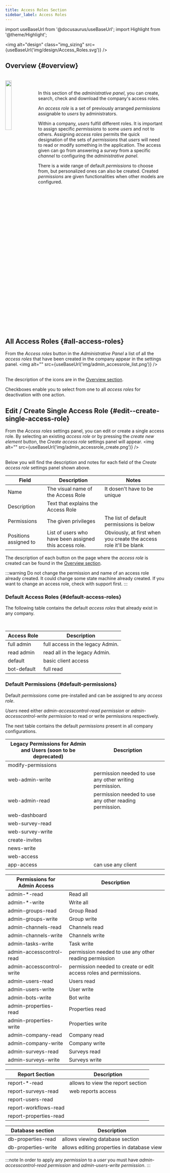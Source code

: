```yaml
---
title: Access Roles Section
sidebar_label: Access Roles
---
```

import useBaseUrl from '@docusaurus/useBaseUrl';
import Highlight from '@theme/Highlight';

<img alt="design" class="img_sizing" src={useBaseUrl('img/design/Access_Roles.svg')} />


## Overview {#overview}
<br />
<img alt="" src={useBaseUrl('img/admin_accessrole.png')} width= "20%" height= "20%" align="left" />
<br />

In this section of the _administrative panel_, you can create, search, check and download the company's access roles.

An _access role_ is a set of previously arranged _permissions_ assignable to _users_ by administrators.

Within a company, _users_ fulfill different roles. It is important to assign specific _permissions_ to some _users_ and not to others. Assigning _access roles_ permits the quick designation of the sets of _permissions_ that _users_ will need to read or modify something in the application. The access given can go from answering a _survey_ from a specific _channel_ to configuring the _administrative panel_.

There is a wide range of default _permissions_ to choose from, but personalized ones can also be created. Created _permissions_ are given functionalities when other models are configured.

<br clear="left" />


## All Access Roles {#all-access-roles}

From the _Access roles_ button in the _Administrative Panel_ a list of all the _access roles_ that have been created in the company appear in the settings panel.
<img alt="" src={useBaseUrl('img/admin_accessrole_list.png')} />
<br/>
<br/>

The description of the icons are in the [Overview section](admin_overview).
<br/>

Checkboxes enable you to select from one to all _access roles_ for deactivation with one action.

## Edit / Create Single Access Role {#edit--create-single-access-role}
From the _Access roles_ settings panel, you can edit or create a single access role. By selecting an existing _access role_ or by pressing the _create new element_ button, the _Create access role_ settings panel will appear.
<img alt="" src={useBaseUrl('img/admin_accessrole_create.png')}  />
<br />
<br />

Below you will find the description and notes for each field of the _Create access role_ settings panel shown above.

| Field | Description | Notes |
| ---- | ----------- | ----- |
| Name | The visual name of the Access Role | It dosen't have to be unique|
| Description | Text that explains the Access Role | |
| Permissions | The given privileges | The list of default permissions is below |
| Positions assigned to | List of users who have been assigned this access role. | Obviously, at first when you create the access role it'll be blank|

The description of each button on the page where the _access role_ is created can be found in the [Overview section](admin_overview).

:::warning
Do not change the permission and name of an access role already created. It could change some state machine already created. If you want to change an access role, check with support first.
:::

### Default Access Roles {#default-access-roles}
The following table contains the default _access roles_ that already exist in any company.

<br/>

| Access Role      | Description          |
|------------------|----------------------|
| full admin       | full access in the legacy Admin.|
| read admin       | read all in the legacy Admin. |
| default          | basic client access  |
| bot-default      | full read            |

### Default Permissions {#default-permissions}
Default _permissions_ come pre-installed and can be assigned to any _access role_.

_Users_ need either _admin-accesscontrol-read permission_ or _admin-accesscontrol-write permission_ to read or write permissions respectively.

The next table contains the default _permissions_ present in all company configurations.

| Legacy Permissions for Admin and Users (soon to be deprecated)        | Description          |
|----------------------|----------------------|
| modify-permissions |  |
| web-admin-write | permission needed to use any other writing permission. |
| web-admin-read	| permission needed to use any other reading permission. |
| web-dashboard |  |
| web-survey-read |  |
| web-survey-write |  |
| create-invites |  |
| news-write |  |
| web-access |  |
| app-access |	can use any client	|

| Permissions for Admin Access          | Description          |
|----------------------|----------------------|
| admin-*-read |	Read all	|
| admin-*-write	| Write all |
| admin-groups-read	| Group Read |
| admin-groups-write | Group write |
| admin-channels-read	| Channels read |
| admin-channels-write	| Channels write |		
| admin-tasks-write | Task write |
| admin-accesscontrol-read	| permission needed to use any other reading permission |
| admin-accesscontrol-write | permission needed to create or edit access roles and permissions. |
| admin-users-read	| Users read |
| admin-users-write	| User write |		
| admin-bots-write	| Bot write |		
| admin-properties-read	| Properties read |
| admin-properties-write	| Properties write |
| admin-company-read	| Company read |
| admin-company-write	| Company write |
| admin-surveys-read | Surveys read |
| admin-surveys-write	| Surveys write |

| Report Section          | Description          |
|----------------------|----------------------|
| report-*-read | allows to view the report section |
| report-surveys-read | web reports	access |
| report-users-read |  |
| report-workflows-read |  |
| report-properties-read |  |

<!-- | report-*-write" |  |  -->
<!-- | report-surveys-write |  |
| report-users-write |  |
| report-workflows-write |  |
| report-properties-write |  | -->

| Database section | Description     |
|----------------------|----------------------|
| db-properties-read | allows viewing database section |
| db-properties-write | allows editing properties in database view |

:::note
In order to apply any _permission_ to a _user_ you must have _admin-accesscontrol-read permission_ and _admin-users-write permission_. :::
